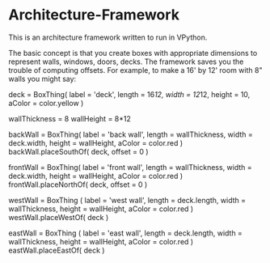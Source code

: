 Architecture-Framework
======================

This is an architecture framework written to run in VPython.

The basic concept is that you create boxes with appropriate dimensions to represent walls, windows, doors, decks.
The framework saves you the trouble of computing offsets.
For example, to make a 16' by 12' room with 8" walls you might say:

deck = BoxThing( label = 'deck', length = 16*12, width = 12*12, height = 10, aColor = color.yellow )

wallThickness = 8
wallHeight = 8*12

backWall = BoxThing( label = 'back wall', length = wallThickness, width = deck.width, height = wallHeight, aColor = color.red )
backWall.placeSouthOf( deck, offset = 0 )

frontWall = BoxThing( label = 'front wall', length = wallThickness, width = deck.width, height = wallHeight, aColor = color.red )
frontWall.placeNorthOf( deck, offset = 0 )

westWall = BoxThing ( label = 'west wall', length = deck.length, width = wallThickness, height = wallHeight, aColor = color.red )
westWall.placeWestOf( deck )

eastWall = BoxThing ( label = 'east wall', length = deck.length, width = wallThickness, height = wallHeight, aColor = color.red )
eastWall.placeEastOf( deck )